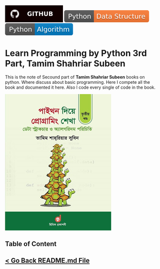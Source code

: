 [![Tazri](./../asset/badges/github.svg)](https://github.com/Tazri/learn-programming-with-python)
![Data Structure](./../asset/badges/Python-Data%20Structure-important.svg)
![Algorithm](./../asset/badges/Python-Algorithm-blue.svg)

Learn Programming by Python 3rd Part, Tamim Shahriar Subeen
==================================================

This is the note of Secound part of **Tamim Shahriar Subeen** books on python. Where discuss about basic programming. Here I compete all the book and documented it here. Also I code every single of code in the book. 

![Part 1: Programming Basic](./../asset/book_cover/learn-programming-in-python-part-3-front-350x450.jpg)

Table of Content
-----------------



[< Go Back README.md File](./../README.md)
------------------------------------------